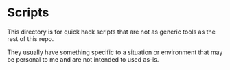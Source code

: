 # Scripts

This directory is for quick hack scripts that are not as generic tools as the rest of this repo.

They usually have something specific to a situation or environment that may be personal to me and are not intended to used as-is.
